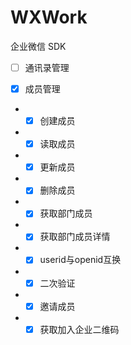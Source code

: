# WXWork
企业微信 SDK

* [ ] 通讯录管理
- [x] 成员管理
- - [x] 创建成员
- - [x] 读取成员
- - [x] 更新成员
- - [x] 删除成员
- - [x] 获取部门成员
- - [x] 获取部门成员详情
- - [x] userid与openid互换
- - [x] 二次验证
- - [x] 邀请成员
- - [x] 获取加入企业二维码
